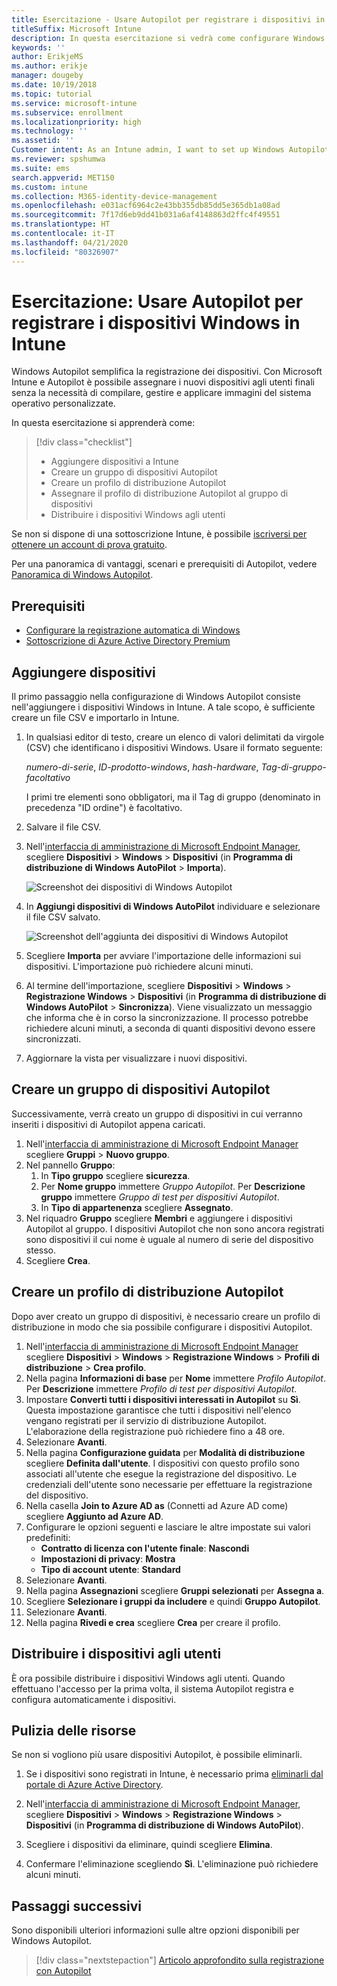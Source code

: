 ```yaml
---
title: Esercitazione - Usare Autopilot per registrare i dispositivi in Intune
titleSuffix: Microsoft Intune
description: In questa esercitazione si vedrà come configurare Windows Autopilot per registrare i dispositivi in Intune.
keywords: ''
author: ErikjeMS
ms.author: erikje
manager: dougeby
ms.date: 10/19/2018
ms.topic: tutorial
ms.service: microsoft-intune
ms.subservice: enrollment
ms.localizationpriority: high
ms.technology: ''
ms.assetid: ''
Customer intent: As an Intune admin, I want to set up Windows Autopilot so that users can enroll in Intune.
ms.reviewer: spshumwa
ms.suite: ems
search.appverid: MET150
ms.custom: intune
ms.collection: M365-identity-device-management
ms.openlocfilehash: e031acf6964c2e43bb355db85dd5e365db1a08ad
ms.sourcegitcommit: 7f17d6eb9dd41b031a6af4148863d2ffc4f49551
ms.translationtype: HT
ms.contentlocale: it-IT
ms.lasthandoff: 04/21/2020
ms.locfileid: "80326907"
---
```

# <a name="tutorial-use-autopilot-to-enroll-windows-devices-in-intune"></a>Esercitazione: Usare Autopilot per registrare i dispositivi Windows in Intune

Windows Autopilot semplifica la registrazione dei dispositivi. Con Microsoft Intune e Autopilot è possibile assegnare i nuovi dispositivi agli utenti finali senza la necessità di compilare, gestire e applicare immagini del sistema operativo personalizzate.

In questa esercitazione si apprenderà come:
> [!div class="checklist"]
> * Aggiungere dispositivi a Intune
> * Creare un gruppo di dispositivi Autopilot
> * Creare un profilo di distribuzione Autopilot
> * Assegnare il profilo di distribuzione Autopilot al gruppo di dispositivi
> * Distribuire i dispositivi Windows agli utenti

Se non si dispone di una sottoscrizione Intune, è possibile [iscriversi per ottenere un account di prova gratuito](../fundamentals/free-trial-sign-up.md).

Per una panoramica di vantaggi, scenari e prerequisiti di Autopilot, vedere [Panoramica di Windows Autopilot](https://docs.microsoft.com/windows/deployment/windows-autopilot/windows-10-autopilot).


## <a name="prerequisites"></a>Prerequisiti
- [Configurare la registrazione automatica di Windows](quickstart-setup-auto-enrollment.md)
- [Sottoscrizione di Azure Active Directory Premium](https://docs.microsoft.com/azure/active-directory/active-directory-get-started-premium) <!--&#40;[trial subscription](https://go.microsoft.com/fwlink/?LinkID=816845)&#41;-->


## <a name="add-devices"></a>Aggiungere dispositivi

Il primo passaggio nella configurazione di Windows Autopilot consiste nell'aggiungere i dispositivi Windows in Intune. A tale scopo, è sufficiente creare un file CSV e importarlo in Intune.

1. In qualsiasi editor di testo, creare un elenco di valori delimitati da virgole (CSV) che identificano i dispositivi Windows. Usare il formato seguente:
    
    *numero-di-serie*, *ID-prodotto-windows*, *hash-hardware*, *Tag-di-gruppo-facoltativo*
    
    I primi tre elementi sono obbligatori, ma il Tag di gruppo (denominato in precedenza "ID ordine") è facoltativo.

2. Salvare il file CSV.

3. Nell'[interfaccia di amministrazione di Microsoft Endpoint Manager](https://go.microsoft.com/fwlink/?linkid=2109431), scegliere **Dispositivi** > **Windows** > **Dispositivi** (in **Programma di distribuzione di Windows AutoPilot** > **Importa**).

    ![Screenshot dei dispositivi di Windows Autopilot](./media/enrollment-autopilot/autopilot-import-device.png)

4. In **Aggiungi dispositivi di Windows AutoPilot** individuare e selezionare il file CSV salvato.

    ![Screenshot dell'aggiunta dei dispositivi di Windows Autopilot](./media/tutorial-use-autopilot-enroll-devices/autopilot-import-device2.png)

5. Scegliere **Importa** per avviare l'importazione delle informazioni sui dispositivi. L'importazione può richiedere alcuni minuti.

4. Al termine dell'importazione, scegliere **Dispositivi** > **Windows** > **Registrazione Windows** > **Dispositivi** (in **Programma di distribuzione di Windows AutoPilot** > **Sincronizza**). Viene visualizzato un messaggio che informa che è in corso la sincronizzazione. Il processo potrebbe richiedere alcuni minuti, a seconda di quanti dispositivi devono essere sincronizzati.

5. Aggiornare la vista per visualizzare i nuovi dispositivi.

## <a name="create-an-autopilot-device-group"></a>Creare un gruppo di dispositivi Autopilot

Successivamente, verrà creato un gruppo di dispositivi in cui verranno inseriti i dispositivi di Autopilot appena caricati.

1. Nell'[interfaccia di amministrazione di Microsoft Endpoint Manager](https://go.microsoft.com/fwlink/?linkid=2109431) scegliere **Gruppi** > **Nuovo gruppo**.
2. Nel pannello **Gruppo**:
    1. In **Tipo gruppo** scegliere **sicurezza**.
    2. Per **Nome gruppo** immettere *Gruppo Autopilot*. Per **Descrizione gruppo** immettere *Gruppo di test per dispositivi Autopilot*.
    3. In **Tipo di appartenenza** scegliere **Assegnato**.
3. Nel riquadro **Gruppo** scegliere **Membri** e aggiungere i dispositivi Autopilot al gruppo. I dispositivi Autopilot che non sono ancora registrati sono dispositivi il cui nome è uguale al numero di serie del dispositivo stesso.
4. Scegliere **Crea**.  

## <a name="create-an-autopilot-deployment-profile"></a>Creare un profilo di distribuzione Autopilot

Dopo aver creato un gruppo di dispositivi, è necessario creare un profilo di distribuzione in modo che sia possibile configurare i dispositivi Autopilot.

1. Nell'[interfaccia di amministrazione di Microsoft Endpoint Manager](https://go.microsoft.com/fwlink/?linkid=2109431) scegliere **Dispositivi** > **Windows** > **Registrazione Windows** > **Profili di distribuzione** > **Crea profilo**.
2. Nella pagina **Informazioni di base** per **Nome** immettere *Profilo Autopilot*. Per **Descrizione** immettere *Profilo di test per dispositivi Autopilot*.
3. Impostare **Converti tutti i dispositivi interessati in Autopilot** su **Sì**. Questa impostazione garantisce che tutti i dispositivi nell'elenco vengano registrati per il servizio di distribuzione Autopilot. L'elaborazione della registrazione può richiedere fino a 48 ore.
4. Selezionare **Avanti**.
5. Nella pagina **Configurazione guidata** per **Modalità di distribuzione** scegliere **Definita dall'utente**. I dispositivi con questo profilo sono associati all'utente che esegue la registrazione del dispositivo. Le credenziali dell'utente sono necessarie per effettuare la registrazione del dispositivo.
6. Nella casella **Join to Azure AD as** (Connetti ad Azure AD come) scegliere **Aggiunto ad Azure AD**.
7. Configurare le opzioni seguenti e lasciare le altre impostate sui valori predefiniti:
    - **Contratto di licenza con l'utente finale**: **Nascondi**
    - **Impostazioni di privacy**: **Mostra**
    - **Tipo di account utente**: **Standard**
8. Selezionare **Avanti**.
9. Nella pagina **Assegnazioni** scegliere **Gruppi selezionati** per **Assegna a**.
10. Scegliere **Selezionare i gruppi da includere** e quindi **Gruppo Autopilot**.
11. Selezionare **Avanti**.
12. Nella pagina **Rivedi e crea** scegliere **Crea** per creare il profilo.

## <a name="distribute-devices-to-users"></a>Distribuire i dispositivi agli utenti

È ora possibile distribuire i dispositivi Windows agli utenti. Quando effettuano l'accesso per la prima volta, il sistema Autopilot registra e configura automaticamente i dispositivi. 

## <a name="clean-up-resources"></a>Pulizia delle risorse

Se non si vogliono più usare dispositivi Autopilot, è possibile eliminarli.

1. Se i dispositivi sono registrati in Intune, è necessario prima [eliminarli dal portale di Azure Active Directory](../remote-actions/devices-wipe.md#delete-devices-from-the-azure-active-directory-portal).

2. Nell'[interfaccia di amministrazione di Microsoft Endpoint Manager](https://go.microsoft.com/fwlink/?linkid=2109431), scegliere **Dispositivi** > **Windows** > **Registrazione Windows** > **Dispositivi** (in **Programma di distribuzione di Windows AutoPilot**).

3. Scegliere i dispositivi da eliminare, quindi scegliere **Elimina**.

4. Confermare l'eliminazione scegliendo **Sì**. L'eliminazione può richiedere alcuni minuti.

## <a name="next-steps"></a>Passaggi successivi

Sono disponibili ulteriori informazioni sulle altre opzioni disponibili per Windows Autopilot.

> [!div class="nextstepaction"]
> [Articolo approfondito sulla registrazione con Autopilot](enrollment-autopilot.md)


